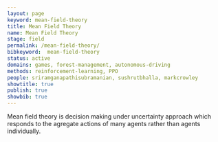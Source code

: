 ```yaml
---
layout: page
keyword: mean-field-theory
title: Mean Field Theory
name: Mean Field Theory
stage: field
permalink: /mean-field-theory/
bibkeyword:  mean-field-theory
status: active
domains: games, forest-management, autonomous-driving
methods: reinforcement-learning, PPO
people: sriramganapathisubramanian, sushrutbhalla, markcrowley
showtitle: true
publish: true
showbib: true
---
```

Mean field theory is decision making under uncertainty approach which responds to the agregate actions of many agents rather than agents individually.


